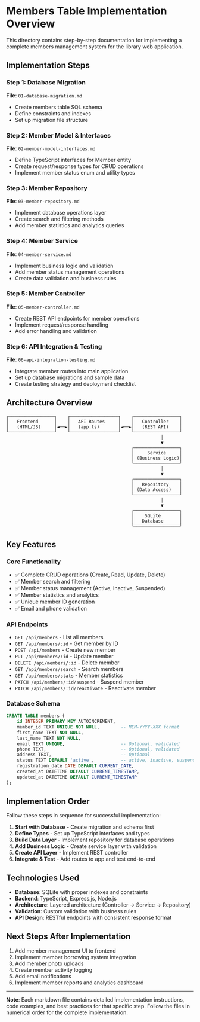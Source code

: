 # Members Table Implementation Overview

This directory contains step-by-step documentation for implementing a complete members management system for the library web application.

## Implementation Steps

### Step 1: Database Migration
**File**: `01-database-migration.md`
- Create members table SQL schema
- Define constraints and indexes
- Set up migration file structure

### Step 2: Member Model & Interfaces
**File**: `02-member-model-interfaces.md`
- Define TypeScript interfaces for Member entity
- Create request/response types for CRUD operations
- Implement member status enum and utility types

### Step 3: Member Repository
**File**: `03-member-repository.md`
- Implement database operations layer
- Create search and filtering methods
- Add member statistics and analytics queries

### Step 4: Member Service
**File**: `04-member-service.md`
- Implement business logic and validation
- Add member status management operations
- Create data validation and business rules

### Step 5: Member Controller
**File**: `05-member-controller.md`
- Create REST API endpoints for member operations
- Implement request/response handling
- Add error handling and validation

### Step 6: API Integration & Testing
**File**: `06-api-integration-testing.md`
- Integrate member routes into main application
- Set up database migrations and sample data
- Create testing strategy and deployment checklist

## Architecture Overview

```
┌─────────────────┐    ┌──────────────────┐    ┌─────────────────┐
│   Frontend      │    │   API Routes     │    │   Controller    │
│   (HTML/JS)     │◄──►│   (app.ts)       │◄──►│   (REST API)    │
└─────────────────┘    └──────────────────┘    └─────────────────┘
                                                          │
                                                          ▼
                                               ┌─────────────────┐
                                               │     Service     │
                                               │ (Business Logic)│
                                               └─────────────────┘
                                                          │
                                                          ▼
                                               ┌─────────────────┐
                                               │   Repository    │
                                               │ (Data Access)   │
                                               └─────────────────┘
                                                          │
                                                          ▼
                                               ┌─────────────────┐
                                               │    SQLite       │
                                               │   Database      │
                                               └─────────────────┘
```

## Key Features

### Core Functionality
- ✅ Complete CRUD operations (Create, Read, Update, Delete)
- ✅ Member search and filtering
- ✅ Member status management (Active, Inactive, Suspended)
- ✅ Member statistics and analytics
- ✅ Unique member ID generation
- ✅ Email and phone validation

### API Endpoints
- `GET /api/members` - List all members
- `GET /api/members/:id` - Get member by ID
- `POST /api/members` - Create new member
- `PUT /api/members/:id` - Update member
- `DELETE /api/members/:id` - Delete member
- `GET /api/members/search` - Search members
- `GET /api/members/stats` - Member statistics
- `PATCH /api/members/:id/suspend` - Suspend member
- `PATCH /api/members/:id/reactivate` - Reactivate member

### Database Schema
```sql
CREATE TABLE members (
    id INTEGER PRIMARY KEY AUTOINCREMENT,
    member_id TEXT UNIQUE NOT NULL,        -- MEM-YYYY-XXX format
    first_name TEXT NOT NULL,
    last_name TEXT NOT NULL,
    email TEXT UNIQUE,                     -- Optional, validated
    phone TEXT,                            -- Optional, validated
    address TEXT,                          -- Optional
    status TEXT DEFAULT 'active',          -- active, inactive, suspended
    registration_date DATE DEFAULT CURRENT_DATE,
    created_at DATETIME DEFAULT CURRENT_TIMESTAMP,
    updated_at DATETIME DEFAULT CURRENT_TIMESTAMP
);
```

## Implementation Order

Follow these steps in sequence for successful implementation:

1. **Start with Database** - Create migration and schema first
2. **Define Types** - Set up TypeScript interfaces and types
3. **Build Data Layer** - Implement repository for database operations
4. **Add Business Logic** - Create service layer with validation
5. **Create API Layer** - Implement REST controller
6. **Integrate & Test** - Add routes to app and test end-to-end

## Technologies Used
- **Database**: SQLite with proper indexes and constraints
- **Backend**: TypeScript, Express.js, Node.js
- **Architecture**: Layered architecture (Controller → Service → Repository)
- **Validation**: Custom validation with business rules
- **API Design**: RESTful endpoints with consistent response format

## Next Steps After Implementation
1. Add member management UI to frontend
2. Implement member borrowing system integration
3. Add member photo uploads
4. Create member activity logging
5. Add email notifications
6. Implement member reports and analytics dashboard

---

**Note**: Each markdown file contains detailed implementation instructions, code examples, and best practices for that specific step. Follow the files in numerical order for the complete implementation.